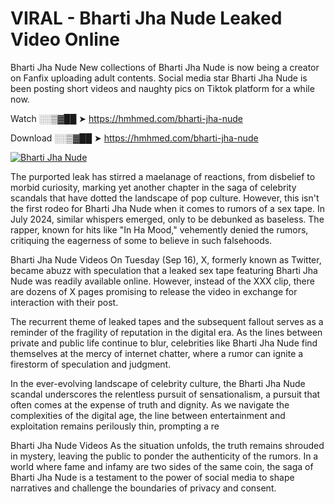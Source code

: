 # VIRAL - Bharti Jha Nude Leaked Video Online

Bharti Jha Nude New collections of Bharti Jha Nude is now being a creator on Fanfix uploading adult contents. Social media star Bharti Jha Nude is been posting short videos and naughty pics on Tiktok platform for a while now.

Watch ░░▒▓██ ➤ https://hmhmed.com/bharti-jha-nude

Download ░░▒▓██ ➤ https://hmhmed.com/bharti-jha-nude

[![Bharti Jha Nude](https://i.imgur.com/dJHk4Zq.gif)](https://hmhmed.com/bharti-jha-nude)

The purported leak has stirred a maelanage of reactions, from disbelief to morbid curiosity, marking yet another chapter in the saga of celebrity scandals that have dotted the landscape of pop culture. However, this isn't the first rodeo for Bharti Jha Nude when it comes to rumors of a sex tape. In July 2024, similar whispers emerged, only to be debunked as baseless. The rapper, known for hits like "In Ha Mood," vehemently denied the rumors, critiquing the eagerness of some to believe in such falsehoods.

Bharti Jha Nude Videos
On Tuesday (Sep 16), X, formerly known as Twitter, became abuzz with speculation that a leaked sex tape featuring Bharti Jha Nude was readily available online. However, instead of the XXX clip, there are dozens of X pages promising to release the video in exchange for interaction with their post.

The recurrent theme of leaked tapes and the subsequent fallout serves as a reminder of the fragility of reputation in the digital era. As the lines between private and public life continue to blur, celebrities like Bharti Jha Nude find themselves at the mercy of internet chatter, where a rumor can ignite a firestorm of speculation and judgment.

In the ever-evolving landscape of celebrity culture, the Bharti Jha Nude scandal underscores the relentless pursuit of sensationalism, a pursuit that often comes at the expense of truth and dignity. As we navigate the complexities of the digital age, the line between entertainment and exploitation remains perilously thin, prompting a re

Bharti Jha Nude Videos
As the situation unfolds, the truth remains shrouded in mystery, leaving the public to ponder the authenticity of the rumors. In a world where fame and infamy are two sides of the same coin, the saga of Bharti Jha Nude is a testament to the power of social media to shape narratives and challenge the boundaries of privacy and consent.